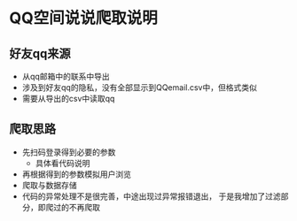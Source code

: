 # QQ空间说说爬取说明
## 好友qq来源
- 从qq邮箱中的联系中导出
- 涉及到好友qq的隐私，没有全部显示到QQemail.csv中，但格式类似
- 需要从导出的csv中读取qq

## 爬取思路
- 先扫码登录得到必要的参数
    - 具体看代码说明
- 再根据得到的参数模拟用户浏览
- 爬取与数据存储
- 代码的异常处理不是很完善，中途出现过异常报错退出，
  于是我增加了过滤部分，即爬过的不再爬取


